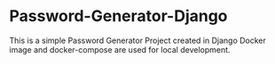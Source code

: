 # Password-Generator-Django
This is a simple Password Generator Project created in Django
Docker image and docker-compose are used for local development.
